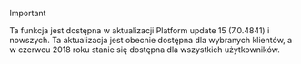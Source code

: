 > [!IMPORTANT]
> Ta funkcja jest dostępna w aktualizacji Platform update 15 (7.0.4841) i nowszych. Ta aktualizacja jest obecnie dostępna dla wybranych klientów, a w czerwcu 2018 roku stanie się dostępna dla wszystkich użytkowników.
